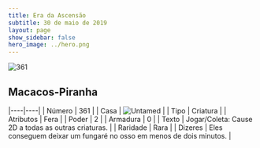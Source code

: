 ```yaml
---
title: Era da Ascensão
subtitle: 30 de maio de 2019
layout: page
show_sidebar: false
hero_image: ../hero.png
---
```


![361](https://cdn.keyforgegame.com/media/card_front/pt/435_361_96PVH285JHJF_pt.png)

## Macacos-Piranha

|----|----|
| Número | 361 |
| Casa | ![Untamed](https://archonarcana.com/images/thumb/b/bd/Untamed.png/22px-Untamed.png "Indomados") |
| Tipo | Criatura |
| Atributos | Fera |
| Poder | 2 |
| Armadura | 0 |
| Texto | Jogar/Coleta: Cause 2D a todas as outras criaturas. |
| Raridade | Rara |
| Dizeres | Eles conseguem deixar um fungaré no osso em menos de dois minutos. |
